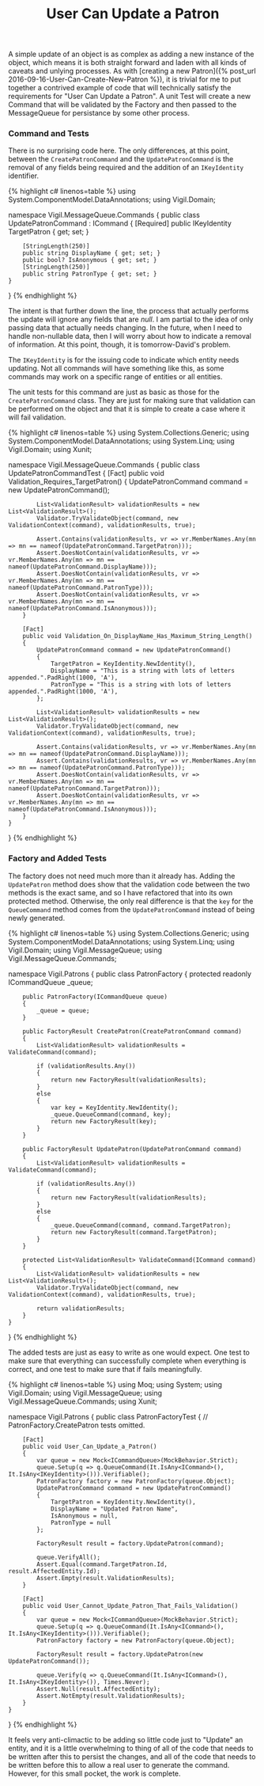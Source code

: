 ﻿---
layout: post
title: User Can Update a Patron
category: "Rovani on C&sharp;"
tags:
- cqrs
- eventsourcing
- factory
- ddd
- vigiljourney
---

A simple update of an object is as complex as adding a new instance of the object, which means it is both straight forward and laden with all kinds of caveats and unlying processes. As with [creating a new Patron]({% post_url 2016-09-16-User-Can-Create-New-Patron %}), it is trivial for me to put together a contrived example of code that will technically satisfy the requirements for "User Can Update a Patron". A unit Test will create a new Command that will be validated by the Factory and then passed to the MessageQueue for persistance by some other process.

### Command and Tests

There is no surprising code here. The only differences, at this point, between the `CreatePatronCommand` and the `UpdatePatronCommand` is the removal of any fields being required and the addition of an `IKeyIdentity` identifier.

{% highlight c# linenos=table %}
using System.ComponentModel.DataAnnotations;
using Vigil.Domain;

namespace Vigil.MessageQueue.Commands
{
    public class UpdatePatronCommand : ICommand
    {
        [Required]
        public IKeyIdentity TargetPatron { get; set; }

        [StringLength(250)]
        public string DisplayName { get; set; }
        public bool? IsAnonymous { get; set; }
        [StringLength(250)]
        public string PatronType { get; set; }
    }
}
{% endhighlight %}

The intent is that further down the line, the process that actually performs the update will ignore any fields that are _null_. I am partial to the idea of only passing data that actually needs changing. In the future, when I need to handle non-nullable data, then I will worry about how to indicate a removal of information. At this point, though, it is tomorrow-David's problem.

The `IKeyIdentity` is for the issuing code to indicate which entity needs updating. Not all commands will have something like this, as some commands may work on a specific range of entities or all entities.

The unit tests for this command are just as basic as those for the `CreatePatronCommand` class. They are just for making sure that validation can be performed on the object and that it is simple to create a case where it will fail validation.

{% highlight c# linenos=table %}
using System.Collections.Generic;
using System.ComponentModel.DataAnnotations;
using System.Linq;
using Vigil.Domain;
using Xunit;

namespace Vigil.MessageQueue.Commands
{
    public class UpdatePatronCommandTest
    {
        [Fact]
        public void Validation_Requires_TargetPatron()
        {
            UpdatePatronCommand command = new UpdatePatronCommand();

            List<ValidationResult> validationResults = new List<ValidationResult>();
            Validator.TryValidateObject(command, new ValidationContext(command), validationResults, true);

            Assert.Contains(validationResults, vr => vr.MemberNames.Any(mn => mn == nameof(UpdatePatronCommand.TargetPatron)));
            Assert.DoesNotContain(validationResults, vr => vr.MemberNames.Any(mn => mn == nameof(UpdatePatronCommand.DisplayName)));
            Assert.DoesNotContain(validationResults, vr => vr.MemberNames.Any(mn => mn == nameof(UpdatePatronCommand.PatronType)));
            Assert.DoesNotContain(validationResults, vr => vr.MemberNames.Any(mn => mn == nameof(UpdatePatronCommand.IsAnonymous)));
        }

        [Fact]
        public void Validation_On_DisplayName_Has_Maximum_String_Length()
        {
            UpdatePatronCommand command = new UpdatePatronCommand()
            {
                TargetPatron = KeyIdentity.NewIdentity(),
                DisplayName = "This is a string with lots of letters appended.".PadRight(1000, 'A'),
                PatronType = "This is a string with lots of letters appended.".PadRight(1000, 'A'),
            };

            List<ValidationResult> validationResults = new List<ValidationResult>();
            Validator.TryValidateObject(command, new ValidationContext(command), validationResults, true);

            Assert.Contains(validationResults, vr => vr.MemberNames.Any(mn => mn == nameof(UpdatePatronCommand.DisplayName)));
            Assert.Contains(validationResults, vr => vr.MemberNames.Any(mn => mn == nameof(UpdatePatronCommand.PatronType)));
            Assert.DoesNotContain(validationResults, vr => vr.MemberNames.Any(mn => mn == nameof(UpdatePatronCommand.TargetPatron)));
            Assert.DoesNotContain(validationResults, vr => vr.MemberNames.Any(mn => mn == nameof(UpdatePatronCommand.IsAnonymous)));
        }
    }
}
{% endhighlight %}

### Factory and Added Tests

The factory does not need much more than it already has. Adding the `UpdatePatron` method does show that the validation code between the two methods is the exact same, and so I have refactored that into its own protected method. Otherwise, the only real difference is that the `key` for the `QueueCommand` method comes from the `UpdatePatronCommand` instead of being newly generated.

{% highlight c# linenos=table %}
using System.Collections.Generic;
using System.ComponentModel.DataAnnotations;
using System.Linq;
using Vigil.Domain;
using Vigil.MessageQueue;
using Vigil.MessageQueue.Commands;

namespace Vigil.Patrons
{
    public class PatronFactory
    {
        protected readonly ICommandQueue _queue;

        public PatronFactory(ICommandQueue queue)
        {
            _queue = queue;
        }

        public FactoryResult CreatePatron(CreatePatronCommand command)
        {
            List<ValidationResult> validationResults = ValidateCommand(command);

            if (validationResults.Any())
            {
                return new FactoryResult(validationResults);
            }
            else
            {
                var key = KeyIdentity.NewIdentity();
                _queue.QueueCommand(command, key);
                return new FactoryResult(key);
            }
        }

        public FactoryResult UpdatePatron(UpdatePatronCommand command)
        {
            List<ValidationResult> validationResults = ValidateCommand(command);

            if (validationResults.Any())
            {
                return new FactoryResult(validationResults);
            }
            else
            {
                _queue.QueueCommand(command, command.TargetPatron);
                return new FactoryResult(command.TargetPatron);
            }
        }

        protected List<ValidationResult> ValidateCommand(ICommand command)
        {
            List<ValidationResult> validationResults = new List<ValidationResult>();
            Validator.TryValidateObject(command, new ValidationContext(command), validationResults, true);

            return validationResults;
        }
    }
}
{% endhighlight %}

The added tests are just as easy to write as one would expect. One test to make sure that everything can successfully complete when everything is correct, and one test to make sure that if fails meaningfully.

{% highlight c# linenos=table %}
using Moq;
using System;
using Vigil.Domain;
using Vigil.MessageQueue;
using Vigil.MessageQueue.Commands;
using Xunit;

namespace Vigil.Patrons
{
    public class PatronFactoryTest
    {
        // PatronFactory.CreatePatron tests omitted.

        [Fact]
        public void User_Can_Update_a_Patron()
        {
            var queue = new Mock<ICommandQueue>(MockBehavior.Strict);
            queue.Setup(q => q.QueueCommand(It.IsAny<ICommand>(), It.IsAny<IKeyIdentity>())).Verifiable();
            PatronFactory factory = new PatronFactory(queue.Object);
            UpdatePatronCommand command = new UpdatePatronCommand()
            {
                TargetPatron = KeyIdentity.NewIdentity(),
                DisplayName = "Updated Patron Name",
                IsAnonymous = null,
                PatronType = null
            };

            FactoryResult result = factory.UpdatePatron(command);

            queue.VerifyAll();
            Assert.Equal(command.TargetPatron.Id, result.AffectedEntity.Id);
            Assert.Empty(result.ValidationResults);
        }

        [Fact]
        public void User_Cannot_Update_Patron_That_Fails_Validation()
        {
            var queue = new Mock<ICommandQueue>(MockBehavior.Strict);
            queue.Setup(q => q.QueueCommand(It.IsAny<ICommand>(), It.IsAny<IKeyIdentity>())).Verifiable();
            PatronFactory factory = new PatronFactory(queue.Object);

            FactoryResult result = factory.UpdatePatron(new UpdatePatronCommand());

            queue.Verify(q => q.QueueCommand(It.IsAny<ICommand>(), It.IsAny<IKeyIdentity>()), Times.Never);
            Assert.Null(result.AffectedEntity);
            Assert.NotEmpty(result.ValidationResults);
        }
    }
}
{% endhighlight %}

It feels very anti-climactic to be adding so little code just to "Update" an entity, and it is a little overwhelming to thing of all of the code that needs to be written after this to persist the changes, and all of the code that needs to be written before this to allow a real user to generate the command. However, for this small pocket, the work is complete.